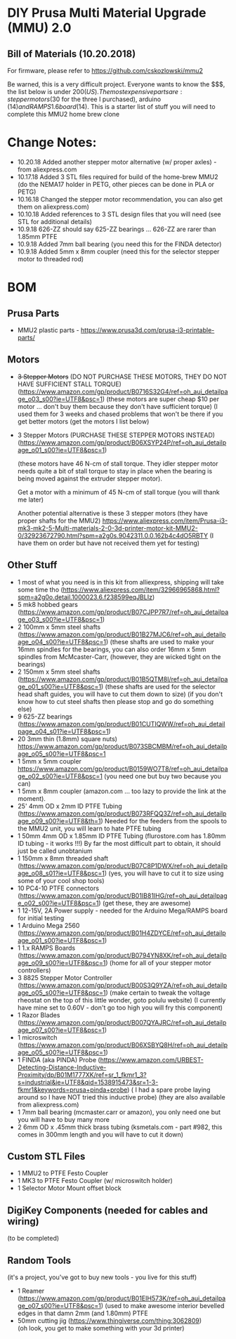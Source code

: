 DIY Prusa Multi Material Upgrade (MMU) 2.0
==========================================
Bill of Materials (10.20.2018)
------------------------------
For firmware, please refer to https://github.com/cskozlowski/mmu2

Be warned, this is a very difficult project. 
Everyone wants to know the $$$, the list below is under $200 (US). 
The most expensive parts are:  stepper motors ($30 for the three I purchased), arduino ($14) and RAMPS 1.6 board ($14).
This is a starter list of stuff you will need to complete this MMU2 home brew clone

# Change Notes:
* 10.20.18 Added another stepper motor alternative (w/ proper axles) - from aliexpress.com
* 10.17.18 Added 3 STL files required for build of the home-brew MMU2 (do the NEMA17 holder in PETG, other pieces can be 
                                                                          done in PLA or PETG)
* 10.16.18 Changed the stepper motor recommendation, you can also get them on aliexpress.com)
* 10.10.18  Added references to 3 STL design files that you will need (see STL for additional details)
* 10.9.18   626-ZZ should say 625-ZZ bearings ... 626-ZZ are rarer than 1.85mm PTFE
* 10.9.18   Added 7mm ball bearing (you need this for the FINDA detector)
* 10.9.18   Added 5mm x 8mm coupler (need this for the selector stepper motor to threaded rod)

# BOM

## Prusa Parts
* MMU2 plastic parts - https://www.prusa3d.com/prusa-i3-printable-parts/

## Motors

* ~~3 Stepper Motors~~
  (DO NOT PURCHASE THESE MOTORS, THEY DO NOT HAVE SUFFICIENT STALL TORQUE)(https://www.amazon.com/gp/product/B0716S32G4/ref=oh_aui_detailpage_o03_s00?ie=UTF8&psc=1)
            (these motors are super cheap $10 per motor ... don't buy them because they don't have sufficient torque)
            (I used them for 3 weeks and chased problems that won't be there if you get better motors
            (get the motors I list below)
            
            
* 3   Stepper Motors 
  (PURCHASE THESE STEPPER MOTORS INSTEAD)(https://www.amazon.com/gp/product/B06XSYP24P/ref=oh_aui_detailpage_o01_s00?ie=UTF8&psc=1)

  (these motors have 46 N-cm of stall torque.  They idler stepper motor needs quite a bit of stall torque to stay
            in place when the bearing is being moved against the extruder stepper motor).
            
  Get a motor with a minimum of 45 N-cm of stall torque (you will thank me later)
         
  Another potential alternative is these 3 stepper motors (they have proper shafts for the MMU2)
   https://www.aliexpress.com/item/Prusa-i3-mk3-mk2-5-Multi-materials-2-0-3d-printer-motor-kit-MMU2-0/32923672790.html?spm=a2g0s.9042311.0.0.162b4c4dO5RBTY   (I have them on order but have not received them yet for testing)

## Other Stuff
* 1   most of what you need is in this kit from alliexpress, shipping will take some time tho (https://www.aliexpress.com/item/32966965868.html?spm=a2g0o.detail.1000023.6.f238599eqJBLIz)
* 5   mk8 hobbed gears (https://www.amazon.com/gp/product/B07CJPP7R7/ref=oh_aui_detailpage_o03_s00?ie=UTF8&psc=1)
* 2   100mm x 5mm steel shafts (https://www.amazon.com/gp/product/B01B27MJC6/ref=oh_aui_detailpage_o04_s00?ie=UTF8&psc=1)
     (these shafts are used to make your 16mm spindles for the bearings,  you can also order 16mm x 5mm spindles from McMcaster-Carr,
     (however, they are wicked tight on the bearings)
* 2   150mm x 5mm steel shafts (https://www.amazon.com/gp/product/B01B5QTM8I/ref=oh_aui_detailpage_o01_s00?ie=UTF8&psc=1)
      (these shafts are used for the selector head shaft guides, you will have to cut them down to size)
      (if you don't know how to cut steel shafts then please stop and go do something else)
* 9   625-ZZ bearings (https://www.amazon.com/gp/product/B01CUTIQWW/ref=oh_aui_detailpage_o04_s01?ie=UTF8&psc=1)
* 20  3mm thin (1.8mm) square nuts) https://www.amazon.com/gp/product/B073SBCMBM/ref=oh_aui_detailpage_o05_s00?ie=UTF8&psc=1
* 1   5mm x 5mm coupler https://www.amazon.com/gp/product/B0159WO7T8/ref=oh_aui_detailpage_o02_s00?ie=UTF8&psc=1
                     (you need one but buy two because you can) 
* 1   5mm x 8mm coupler  (amazon.com ... too lazy to provide the link at the moment).
* 25' 4mm OD x 2mm ID PTFE Tubing (https://www.amazon.com/gp/product/B073RFQQ3Z/ref=oh_aui_detailpage_o09_s00?ie=UTF8&th=1)
                     Needed for the feeders from the spools to the MMU2 unit, you will learn to hate PTFE tubing
* 1   50mm 4mm OD x 1.85mm ID PTFE Tubing (flurostore.com has 1.80mm ID tubing - it works !!!)
                By far the most difficult part to obtain, it should just be called unobtanium
* 1   150mm x 8mm threaded shaft (https://www.amazon.com/gp/product/B07C8P1DWX/ref=oh_aui_detailpage_o08_s01?ie=UTF8&psc=1)
                (yes, you will have to cut it to size using some of your cool shop tools)
* 10  PC4-10 PTFE connectors (https://www.amazon.com/gp/product/B01IB81IHG/ref=oh_aui_detailpage_o02_s00?ie=UTF8&psc=1)
                (get these, they are awesome)
* 1   12-15V, 2A  Power supply - needed for the Arduino Mega/RAMPS board for initial testing
* 1   Arduino Mega 2560 (https://www.amazon.com/gp/product/B01H4ZDYCE/ref=oh_aui_detailpage_o01_s00?ie=UTF8&psc=1)
* 1   1.x RAMPS Boards (https://www.amazon.com/gp/product/B0794YN8XK/ref=oh_aui_detailpage_o09_s00?ie=UTF8&psc=1)
                    (home for all of your stepper motor controllers)
* 3  8825 Stepper Motor Controller (https://www.amazon.com/gp/product/B00S3Q9YZA/ref=oh_aui_detailpage_o05_s00?ie=UTF8&psc=1)
                    (make certain to tweak the voltage rheostat on the top of this little wonder, goto polulu website)
                    (I currently have mine set to 0.60V - don't go too high you will fry this component)
* 1  Razor Blades (https://www.amazon.com/gp/product/B007QYAJRC/ref=oh_aui_detailpage_o07_s00?ie=UTF8&psc=1)
* 1  microswitch   (https://www.amazon.com/gp/product/B06XSBYQ8H/ref=oh_aui_detailpage_o05_s00?ie=UTF8&psc=1)
* 1  FINDA (aka PINDA) Probe (https://www.amazon.com/URBEST-Detecting-Distance-Inductive-Proximity/dp/B01M1777XK/ref=sr_1_fkmr1_3?s=industrial&ie=UTF8&qid=1538915473&sr=1-3-fkmr1&keywords=prusa+pinda+probe)
                  ( I had a spare probe laying around so I have NOT tried this inductive probe)
                  (they are also available from aliexpress.com)
* 1  7mm ball bearing  (mcmaster.carr or amazon), you only need one but you will have to buy many more
* 2  6mm OD x .45mm thick brass tubing (ksmetals.com - part #982, this comes in 300mm length and you will have to cut it down)

## Custom STL Files
* 1  MMU2 to PTFE Festo Coupler 
* 1  MK3 to PTFE Festo Coupler (w/ microswitch holder)
* 1  Selector Motor Mount offset block

## DigiKey Components (needed for cables and wiring)
(to be completed)

      


## Random Tools
(it's a project, you've got to buy new tools - you live for this stuff)
* 1 Reamer (https://www.amazon.com/gp/product/B01EIH573K/ref=oh_aui_detailpage_o07_s00?ie=UTF8&psc=1)
           (used to make awesome interior bevelled edges in that damn 2mm (and 1.80mm) PTFE
* 50mm cutting jig (https://www.thingiverse.com/thing:3062809)    
           (oh look, you get to make something with your 3d printer)
